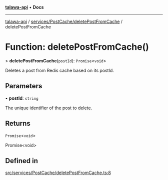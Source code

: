[**talawa-api**](../../../../README.md) • **Docs**

***

[talawa-api](../../../../modules.md) / [services/PostCache/deletePostFromCache](../README.md) / deletePostFromCache

# Function: deletePostFromCache()

\> **deletePostFromCache**(`postId`): `Promise`\<`void`\>

Deletes a post from Redis cache based on its postId.

## Parameters

• **postId**: `string`

The unique identifier of the post to delete.

## Returns

`Promise`\<`void`\>

Promise\<void\>

## Defined in

[src/services/PostCache/deletePostFromCache.ts:8](https://github.com/PalisadoesFoundation/talawa-api/blob/f9e8275b1ddff2d3edcec79ee3b37c07998f6cc3/src/services/PostCache/deletePostFromCache.ts#L8)
